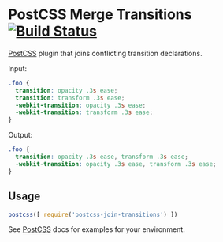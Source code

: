 # PostCSS Merge Transitions [![Build Status][ci-img]][ci]

[PostCSS] plugin that joins conflicting transition declarations.

[PostCSS]: https://github.com/postcss/postcss
[ci-img]:  https://travis-ci.org/JGJP/postcss-join-transitions.svg
[ci]:      https://travis-ci.org/JGJP/postcss-join-transitions

Input:

```css
.foo {
  transition: opacity .3s ease;
  transition: transform .3s ease;
  -webkit-transition: opacity .3s ease;
  -webkit-transition: transform .3s ease;
}
```

Output:

```css
.foo {
  transition: opacity .3s ease, transform .3s ease;
  -webkit-transition: opacity .3s ease, transform .3s ease;
}
```

## Usage

```js
postcss([ require('postcss-join-transitions') ])
```

See [PostCSS] docs for examples for your environment.
